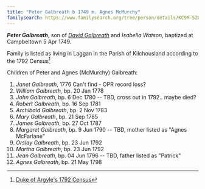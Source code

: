```yaml
---
title: "Peter Galbreath b 1749 m. Agnes McMurchy"
familysearch: https://www.familysearch.org/tree/person/details/KC9M-5ZQ
---
```

***Peter Galbreath***, son of *[David Galbreath](galbreath-david-1718.md)* and *Isabella Watson*, baptized at Campbeltown 5 Apr 1749.

Family is listed as living in Laggan in the Parish of Kilchousland according to the 1792 Census[^1792]

Children of Peter and Agnes (McMurchy) Galbreath:

1. *Janet Galbreath*, 1776  Can't find - OPR record loss?
2. *William Galbreath*, bp. 20 Jan 1778
3. *John Galbreath*, bp. 6 Dec 1780 -- TBD, cross out in 1792.. maybe died?
4. *Robert Galbreath*, bp. 16 Sep 1781
5. *Archibald Galbreath*, bp. 2 Nov 1783
6. *Mary Galbreath*, bp. 21 Sep 1785
7. *James Galbreath*, bp. 27 Oct 1787
8. *Margaret Galbreath*, bp. 9 Jun 1790 -- TBD, mother listed as "Agnes McFarlane"
9. *Orslay Galbreath*, bp. 23 Jun 1792
10. *Martha Galbreath*, bp. 23 Jun 1792
11. *Jean Galbreath*, bp. 04 Jun 1796 -- TBD, father listed as "Patrick"
12. *Agnes Galbreath*, bp. 21 May 1798


[^1792]: [Duke of Argyle's 1792 Census](/sources/list-of-inhabitants-upon-the-duke-of-argylls-property-in-kintyre-1792.md#page-178)

[^chidlren1]: Baptism of James on [ScotlandsPeople](https://www.scotlandspeople.gov.uk/record-results?search_type=people&event=%28B%20OR%20C%20OR%20S%29&record_type%5B0%5D=opr_births&church_type=Old%20Parish%20Registers&dl_cat=church&dl_rec=church-births-baptisms&surname=galbreath&surname_so=fuzzy&forename_so=starts&from_year=1775&to_year=1791&parent_names_so=exact&parent_name_two=macmurchy&parent_name_two_so=exact&county=ARGYLL&record=Church%20of%20Scotland%20%28old%20parish%20registers%29%20Roman%20Catholic%20Church%20Other%20churches&rd_real_name%5B0%5D=CAMPBELTOWN%20%28LANDWARD%29%20OR%20CAMPBELTOWN%20%28BURGH%29%20OR%20CAMPBELTOWN&rd_display_name%5B0%5D=CAMPBELTOWN%20%28LANDWARD%29%7CCAMPBELTOWN%20%28BURGH%29%7CCAMPBELTOWN_CAMPBELTOWN&rd_label%5B0%5D=CAMPBELTOWN&rd_name%5B0%5D=CAMPBELTOWN%20%2ALANDWARD%2A%20OR%20CAMPBELTOWN%20%2ABURGH%2A%20OR%20CAMPBELTOWN)

[^children2]: Baptisms of William, John, Robert, Archibald, Mary on [ScotlandsPeople](https://www.scotlandspeople.gov.uk/record-results?search_type=people&event=%28B%20OR%20C%20OR%20S%29&record_type%5B0%5D=opr_births&church_type=Old%20Parish%20Registers&dl_cat=church&dl_rec=church-births-baptisms&surname=galbreath&surname_so=fuzzy&forename_so=starts&from_year=1760&to_year=1805&parent_names_so=exact&parent_name_two=mcmurchy&parent_name_two_so=starts&county=ARGYLL&record=Church%20of%20Scotland%20%28old%20parish%20registers%29%20Roman%20Catholic%20Church%20Other%20churches&sort=asc&order=Date&field=year)

[^children3]: Maybe Margaret... mother is listed as MacFarlane.. on [ScotlandsPeople](https://www.scotlandspeople.gov.uk/record-results?search_type=people&event=%28B%20OR%20C%20OR%20S%29&record_type%5B0%5D=opr_births&church_type=Old%20Parish%20Registers&dl_cat=church&dl_rec=church-births-baptisms&surname=galbreath&surname_so=fuzzy&forename_so=starts&from_year=1790&to_year=1790&parent_names_so=exact&parent_name_two=mac&parent_name_two_so=starts&county=ARGYLL&record=Church%20of%20Scotland%20%28old%20parish%20registers%29%20Roman%20Catholic%20Church%20Other%20churches&rd_real_name%5B0%5D=CAMPBELTOWN%20%28LANDWARD%29%20OR%20CAMPBELTOWN%20%28BURGH%29%20OR%20CAMPBELTOWN&rd_display_name%5B0%5D=CAMPBELTOWN%20%28LANDWARD%29%7CCAMPBELTOWN%20%28BURGH%29%7CCAMPBELTOWN_CAMPBELTOWN&rd_label%5B0%5D=CAMPBELTOWN&rd_name%5B0%5D=CAMPBELTOWN%20%2ALANDWARD%2A%20OR%20CAMPBELTOWN%20%2ABURGH%2A%20OR%20CAMPBELTOWN)

